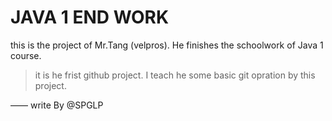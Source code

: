 # JAVA 1 END WORK

this is the project of Mr.Tang (velpros). He finishes the schoolwork of Java 1 course.

> it is he frist github project. I teach he some basic git opration by this project.

—— write By @SPGLP
